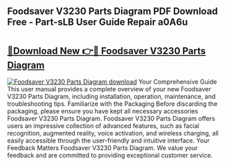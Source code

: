 ## Foodsaver V3230 Parts Diagram PDF Download Free - Part-sLB User Guide Repair a0A6u

# <h2><a href="http://dfrk8c6.blite.top/?on=Foodsaver+V3230+Parts+Diagram">🔗Download New 👉🔴 Foodsaver V3230 Parts Diagram</a></h2>

[![Foodsaver V3230 Parts Diagram download](https://i.imgur.com/lujVjoI.png)](http://dfrk8c6.blite.top/?on=Foodsaver+V3230+Parts+Diagram)
Your Comprehensive Guide This user manual provides a complete overview of your new Foodsaver V3230 Parts Diagram, including installation, operation, maintenance, and troubleshooting tips. Familiarize with the Packaging Before discarding the packaging, please ensure you have kept all necessary accessories Foodsaver V3230 Parts Diagram. Foodsaver V3230 Parts Diagram offers users an impressive collection of advanced features, such as facial recognition, augmented reality, voice activation, and wireless charging, all easily accessible through the user-friendly and intuitive interface. Your Feedback Matters Foodsaver V3230 Parts Diagram. We value your feedback and are committed to providing exceptional customer service.

